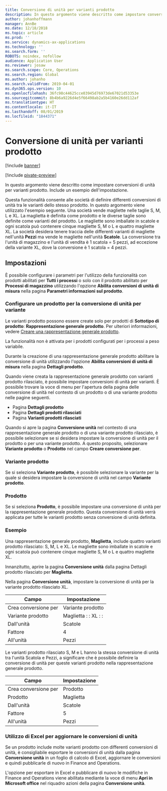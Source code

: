 ```yaml
---
title: Conversione di unità per varianti prodotto
description: In questo argomento viene descritto come impostare conversioni di unità per varianti prodotto.
author: johanhoffmann
manager: AnnBe
ms.date: 12/18/2018
ms.topic: article
ms.prod: ''
ms.service: dynamics-ax-applications
ms.technology: ''
ms.search.form: ''
ROBOTS: noindex, nofollow
audience: Application User
ms.reviewer: josaw
ms.search.scope: Core, Operations
ms.search.region: Global
ms.author: johanho
ms.search.validFrom: 2019-04-01
ms.dyn365.ops.version: 10
ms.openlocfilehash: 36fc98c44625cce03945d76973de67021d53353e
ms.sourcegitcommit: 8b4b6a9226d4e5f66498ab2a5b4160e26dd112af
ms.translationtype: HT
ms.contentlocale: it-IT
ms.lasthandoff: 08/01/2019
ms.locfileid: "1844371"
---
```

# <a name="unit-of-measure-conversion-per-product-variant"></a>Conversione di unità per varianti prodotto

[!include [banner](../includes/banner.md)]

[!include [pivate-preview](../includes/pivate-preview-banner.md)]

In questo argomento viene descritto come impostare conversioni di unità per varianti prodotto. Include un esempio dell'impostazione.

Questa funzionalità consente alle società di definire differenti conversioni di unità tra le varianti dello stesso prodotto. In questo argomento viene utilizzato l'esempio seguente. Una società vende magliette nelle taglie S, M, L e XL. La maglietta è definita come prodotto e le diverse taglie sono definite come varianti del prodotto. Le magliette sono imballate in scatole e ogni scatola può contenere cinque magliette S, M o L e quattro magliette XL. La società desidera tenere traccia delle differenti varianti di magliette nell'unità **Pezzi** ma vende le magliette nell'unità **Scatole**. La conversione tra l'unità di magazzino e l'unità di vendita è 1 scatola = 5 pezzi, ad eccezione della variante XL, dove la conversione è 1 scatola = 4 pezzi.

## <a name="setup"></a>Impostazioni

È possibile configurare i parametri per l'utilizzo della funzionalità con prodotti abilitati per **Tutti i processi** o solo con il prodotto abilitato per **Processi di magazzino** utilizzando l'opzione **Abilita conversioni di unità di misura** nella pagina **Parametri informazioni sul prodotto**.

### <a name="set-up-a-product-for-unit-conversion-per-variant"></a>Configurare un prodotto per la conversione di unità per variante

Le varianti prodotto possono essere create solo per prodotti di **Sottotipo di prodotto**: **Rappresentazione generale prodotto**. Per ulteriori informazioni, vedere [Creare una rappresentazione generale prodotto](tasks/create-product-master.md).

La funzionalità non è attivata per i prodotti configurati per i processi a peso variabile. 

Durante la creazione di una rappresentazione generale prodotto abilitare la conversione di unità utilizzando l'opzione **Abilita conversioni di unità di misura** nella pagina **Dettagli prodotto**.

Quando viene creata la rappresentazione generale prodotto con varianti prodotto rilasciato, è possibile impostare conversioni di unità per varianti. È possibile trovare la voce di menu per l'apertura della pagina delle conversione di unità nel contesto di un prodotto o di una variante prodotto nelle pagine seguenti.

-   Pagina **Dettagli prodotto**
-   Pagina **Dettagli prodotti rilasciati**
-   Pagina **Varianti prodotti rilasciati**

Quando si apre la pagina **Conversione unità** nel contesto di una rappresentazione generale prodotto o di una variante prodotto rilasciato, è possibile selezionare se si desidera impostare la conversione di unità per il prodotto o per una variante prodotto. A questo proposito, selezionare **Variante prodotto** o **Prodotto** nel campo **Creare conversione per**.

### <a name="product-variant"></a>Variante prodotto

Se si seleziona **Variante prodotto**, è possibile selezionare la variante per la quale si desidera impostare la conversione di unità nel campo **Variante prodotto**.

### <a name="product"></a>Prodotto

Se si seleziona **Prodotto**, è possibile impostare una conversione di unità per la rappresentazione generale prodotto. Questa conversione di unità verrà applicata per tutte le varianti prodotto senza conversione di unità definita.

### <a name="example"></a>Esempio

Una rappresentazione generale prodotto, **Maglietta**, include quattro varianti prodotto rilasciato: S, M, L e XL. Le magliette sono imballate in scatole e ogni scatola può contenere cinque magliette S, M o L e quattro magliette XL.

Innanzitutto, aprire la pagina **Conversione unità** dalla pagina Dettagli prodotto rilasciato per **Maglietta**.

Nella pagina **Conversione unità**, impostare la conversione di unità per la variante prodotto rilasciato XL.

| **Campo**             | **Impostazione**             |
|-----------------------|-------------------------|
| Crea conversione per | Variante prodotto         |
| Variante prodotto       | Maglietta : : XL : : |
| Dall'unità             | Scatole                   |
| Fattore                | 4                       |
| All'unità               | Pezzi                  |

Le varianti prodotto rilasciato S, M e L hanno la stessa conversione di unità tra l'unità Scatola e Pezzi, a significare che è possibile definire la conversione di unità per queste varianti prodotto nella rappresentazione generale prodotto.

| **Campo**             | **Impostazione** |
|-----------------------|-------------|
| Crea conversione per | Prodotto     |
| Prodotto               | Maglietta     |
| Dall'unità             | Scatole       |
| Fattore                | 5           |
| All'unità               | Pezzi      |

### <a name="using-excel-to-update-the-unit-conversions"></a>Utilizzo di Excel per aggiornare le conversioni di unità

Se un prodotto include molte varianti prodotto con differenti conversioni di unità, è consigliabile esportare le conversioni di unità dalla pagina **Conversione unità** in un foglio di calcolo di Excel, aggiornare le conversioni e quindi pubblicarle di nuovo in Finance and Operations.

L'opzione per esportare in Excel e pubblicare di nuovo le modifiche in Finance and Operations viene abilitata mediante la voce di menu **Apri in Microsoft office** nel riquadro azioni della pagina **Conversione unità**.
